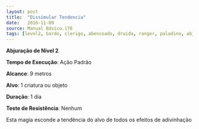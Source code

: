 ```yaml
---
layout: post
title:  "Dissimular Tendencia"
date:   2016-11-09
source: Manual Básico.178
tags: [level2, bardo, clerigo, abencoado, druida, ranger, paladino, abjuracao, padrao, metros, alvo, objeto, nenhum]
---
```


**Abjuração de Nível 2**

**Tempo de Execução**: Ação Padrão

**Alcance**: 9 metros

**Alvo**: 1 criatura ou objeto

**Duração**: 1 dia

**Teste de Resistência**: Nenhum

Esta magia esconde a tendência do alvo de todos os efeitos de adivinhação
